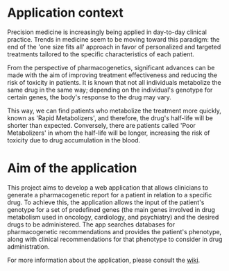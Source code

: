 # Application context
Precision medicine is increasingly being applied in day-to-day clinical practice. Trends in medicine seem to be moving toward this paradigm: the end of the 'one size fits all' approach in favor of personalized and targeted treatments tailored to the specific characteristics of each patient.

From the perspective of pharmacogenetics, significant advances can be made with the aim of improving treatment effectiveness and reducing the risk of toxicity in patients. It is known that not all individuals metabolize the same drug in the same way; depending on the individual's genotype for certain genes, the body's response to the drug may vary.

This way, we can find patients who metabolize the treatment more quickly, known as 'Rapid Metabolizers', and therefore, the drug's half-life will be shorter than expected. Conversely, there are patients called 'Poor Metabolizers' in whom the half-life will be longer, increasing the risk of toxicity due to drug accumulation in the blood.

# Aim of the application
This project aims to develop a web application that allows clinicians to generate a pharmacogenetic report for a patient in relation to a specific drug. To achieve this, the application allows the input of the patient's genotype for a set of predefined genes (the main genes involved in drug metabolism used in oncology, cardiology, and psychiatry) and the desired drugs to be administered. The app searches databases for pharmacogenetic recommendations and provides the patient's phenotype, along with clinical recommendations for that phenotype to consider in drug administration.

For more information about the application, please consult the [wiki](https://github.com/SamuelLozanoJuarez/Pharmacogenetics_App/wiki).
